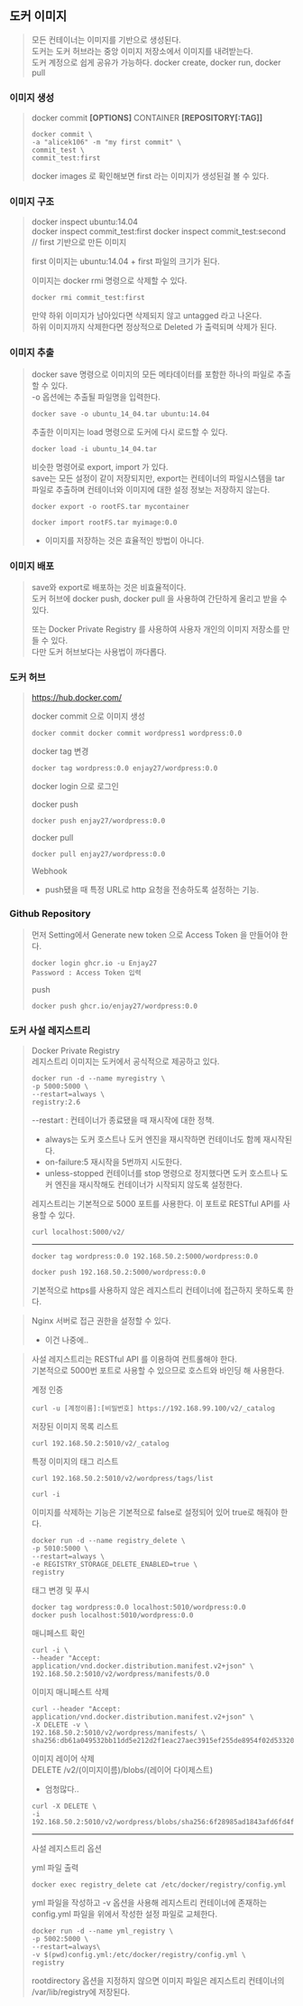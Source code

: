 ## 도커 이미지
> 모든 컨테이너는 이미지를 기반으로 생성된다.    
> 도커는 도커 허브라는 중앙 이미지 저장소에서 이미지를 내려받는다.    
> 도커 계정으로 쉽게 공유가 가능하다. docker create, docker run, docker pull

### 이미지 생성
> docker commit __[OPTIONS]__ CONTAINER __[REPOSITORY[:TAG]]__
> ```
> docker commit \
> -a "alicek106" -m "my first commit" \
> commit_test \
> commit_test:first
> ```
> docker images 로 확인해보면 first 라는 이미지가 생성된걸 볼 수 있다.

### 이미지 구조
> docker inspect ubuntu:14.04   
> docker inspect commit_test:first
> docker inspect commit_test:second // first 기반으로 만든 이미지   
> 
> first 이미지는 ubuntu:14.04 + first 파일의 크기가 된다.   
> 
> 이미지는 docker rmi 명령으로 삭제할 수 있다.
> ```
> docker rmi commit_test:first
> ```
> 만약 하위 이미지가 남아있다면 삭제되지 않고 untagged 라고 나온다.   
> 하위 이미지까지 삭제한다면 정상적으로 Deleted 가 출력되며 삭제가 된다.

### 이미지 추출
> docker save 명령으로 이미지의 모든 메타데이터를 포함한 하나의 파일로 추출할 수 있다.   
> -o 옵션에는 추출될 파일명을 입력한다.
> ```
> docker save -o ubuntu_14_04.tar ubuntu:14.04
> ```
> 추출한 이미지는 load 명령으로 도커에 다시 로드할 수 있다.
> ```
> docker load -i ubuntu_14_04.tar
> ```
> 
> 비슷한 명령어로 export, import 가 있다.   
> save는 모든 설정이 같이 저장되지만, export는 컨테이너의 파일시스템을 tar 파일로 추출하며 컨테이너와 이미지에 대한 설정 정보는 저장하지 않는다.
> ```
> docker export -o rootFS.tar mycontainer
> ```
> ```
> docker import rootFS.tar myimage:0.0
> ```
> - 이미지를 저장하는 것은 효율적인 방법이 아니다.

### 이미지 배포
> save와 export로 배포하는 것은 비효율적이다.   
> 도커 허브에 docker push, docker pull 을 사용하여 간단하게 올리고 받을 수 있다.   
> 
> 또는 Docker Private Registry 를 사용하여 사용자 개인의 이미지 저장소를 만들 수 있다.    
> 다만 도커 허브보다는 사용법이 까다롭다.

### 도커 허브
> https://hub.docker.com/   
> 
> docker commit 으로 이미지 생성  
> ```
> docker commit docker commit wordpress1 wordpress:0.0
> ```
> docker tag 변경    
> ```
> docker tag wordpress:0.0 enjay27/wordpress:0.0
> ```
> docker login 으로 로그인   
> 
> docker push 
> ```
> docker push enjay27/wordpress:0.0
> ```
> docker pull
> ```
> docker pull enjay27/wordpress:0.0
> ```
> Webhook   
> - push됐을 때 특정 URL로 http 요청을 전송하도록 설정하는 기능.

### Github Repository
> 먼저 Setting에서 Generate new token 으로 Access Token 을 만들어야 한다.   
> ```
> docker login ghcr.io -u Enjay27
> Password : Access Token 입력
> ```
> push
> ```
> docker push ghcr.io/enjay27/wordpress:0.0
> ```


### 도커 사설 레지스트리
> Docker Private Registry   
> 레지스트리 이미지는 도커에서 공식적으로 제공하고 있다.
> ```
> docker run -d --name myregistry \
> -p 5000:5000 \
> --restart=always \
> registry:2.6
> ```
> --restart : 컨테이너가 종료됐을 때 재시작에 대한 정책. 
> - always는 도커 호스트나 도커 엔진을 재시작하면 컨테이너도 함께 재시작된다.   
> - on-failure:5 재시작을 5번까지 시도한다.
> - unless-stopped 컨테이너를 stop 명령으로 정지했다면 도커 호스트나 도커 엔진을 재시작해도 컨테이너가 시작되지 않도록 설정한다.
>
> 레지스트리는 기본적으로 5000 포트를 사용한다. 이 포트로 RESTful API를 사용할 수 있다.
> ```
> curl localhost:5000/v2/
> ```
> ---
> ```
> docker tag wordpress:0.0 192.168.50.2:5000/wordpress:0.0
> 
> docker push 192.168.50.2:5000/wordpress:0.0
> ```
> 기본적으로 https를 사용하지 않은 레지스트리 컨테이너에 접근하지 못하도록 한다.

> Nginx 서버로 접근 권한을 설정할 수 있다.
> - 이건 나중에..

> 사설 레지스트리는 RESTful API 를 이용하여 컨트롤해야 한다.   
> 기본적으로 5000번 포트로 사용할 수 있으므로 호스트와 바인딩 해 사용한다.   
> 
> 계정 인증
> ```
> curl -u [계정이름]:[비밀번호] https://192.168.99.100/v2/_catalog
> ```
> 저장된 이미지 목록 리스트
> ```
> curl 192.168.50.2:5010/v2/_catalog
> ```
> 특정 이미지의 태그 리스트
> ```
> curl 192.168.50.2:5010/v2/wordpress/tags/list
> ```
> ```
> curl -i
> ```
>
> 이미지를 삭제하는 기능은 기본적으로 false로 설정되어 있어 true로 해줘야 한다.
> ```
> docker run -d --name registry_delete \
> -p 5010:5000 \
> --restart=always \
> -e REGISTRY_STORAGE_DELETE_ENABLED=true \
> registry
> ```
> 태그 변경 및 푸시
> ```
> docker tag wordpress:0.0 localhost:5010/wordpress:0.0
> docker push localhost:5010/wordpress:0.0
> ```
> 매니페스트 확인
> ```
> curl -i \
> --header "Accept: application/vnd.docker.distribution.manifest.v2+json" \
> 192.168.50.2:5010/v2/wordpress/manifests/0.0
> ```
> 이미지 매니페스트 삭제   
> ```
> curl --header "Accept: application/vnd.docker.distribution.manifest.v2+json" \
> -X DELETE -v \
> 192.168.50.2:5010/v2/wordpress/manifests/ \
> sha256:db61a049532bb11dd5e212d2f1eac27aec3915ef255de8954f02d533204938e3
> ```
> 이미지 레이어 삭제   
> DELETE /v2/(이미지이름)/blobs/(레이어 다이제스트)   
> - 엄청많다..
> ```
> curl -X DELETE \
> -i 192.168.50.2:5010/v2/wordpress/blobs/sha256:6f28985ad1843afd6fd4fe0b42a30bfab63c27d302362e7341e3316e8ba25ced
> ```
> ---
> 사설 레지스트리 옵션   
> 
> yml 파일 출력
> ```
> docker exec registry_delete cat /etc/docker/registry/config.yml
> ```
> yml 파일을 작성하고 -v 옵션을 사용해 레지스트리 컨테이너에 존재하는 config.yml 파일을 위에서 작성한 설정 파일로 교체한다.
> ```
> docker run -d --name yml_registry \
> -p 5002:5000 \
> --restart=always\
> -v $(pwd)config.yml:/etc/docker/registry/config.yml \
> registry
> ```
> rootdirectory 옵션을 지정하지 않으면 이미지 파일은 레지스트리 컨테이너의 /var/lib/registry에 저장된다.